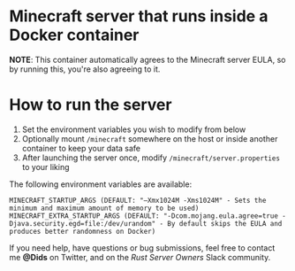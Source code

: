 # Minecraft server that runs inside a Docker container

**NOTE**: This container automatically agrees to the Minecraft server EULA, so by running this, you're also agreeing to it.

# How to run the server
1. Set the environment variables you wish to modify from below
2. Optionally mount ```/minecraft``` somewhere on the host or inside another container to keep your data safe
3. After launching the server once, modify ```/minecraft/server.properties``` to your liking

The following environment variables are available:
```
MINECRAFT_STARTUP_ARGS (DEFAULT: "–Xmx1024M -Xms1024M" - Sets the minimum and maximum amount of memory to be used)
MINECRAFT_EXTRA_STARTUP_ARGS (DEFAULT: "-Dcom.mojang.eula.agree=true -Djava.security.egd=file:/dev/urandom" - By default skips the EULA and produces better randomness on Docker)
```

If you need help, have questions or bug submissions, feel free to contact me **@Dids** on Twitter, and on the *Rust Server Owners* Slack community.
